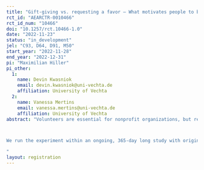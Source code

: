 ```yaml
---
title: "Gift-giving vs. requesting a favor – What motivates people to become episodic volunteers? A field experiment"
rct_id: "AEARCTR-0010466"
rct_id_num: "10466"
doi: "10.1257/rct.10466-1.0"
date: "2022-11-23"
status: "in_development"
jel: "C93, D64, D91, M50"
start_year: "2022-11-28"
end_year: "2022-12-31"
pi: "Maximilian Hiller"
pi_other:
  1:
    name: Devin Kwasniok
    email: devin.kwasniok@uni-vechta.de
    affiliation: University of Vechta
  2:
    name: Vanessa Mertins
    email: vanessa.mertins@uni-vechta.de
    affiliation: University of Vechta
abstract: "Volunteers are essential for nonprofit organizations, but recruitment and motivation are a major challenge. Before NPOs ask for time and monetary donations, it has been proven in the lab and in the field that gift-giving is an effective method to positively engage potential donors and encourage them to contribute. Christmas cards that are sent without being asked or a small gift that is enclosed with an appeal for donations are examples for this. A more subtle form of flattery, which has been described as the Benjamin-Franklin effect, relies on the opposite: an organization requests a favor in the expectation that this action will cast the organization in a positive light in the person's perception and provide the basis for a larger contribution later. Whether this is an effective method has not been empirically studied yet and is the topic of this study. This paper clarifies by conducting a natural field experiment under which conditions gift-giving versus requesting a favor provides positive effects on the willingness to volunteer for a social cause. We test two different treatments and a control condition. The first treatment is to offer a pure gift (a 10 Euro Amazon voucher for themselves). The second treatment reverses the first, asking for a small favor (passing the voucher to a particular NPO). In both treatments, the other option is always available as outside option. In the control condition, individuals receive neither a gift nor a request.  In a second stage, we measure treatments effects on individuals’ willingness to volunteer for the nonprofit organization.

We run the experiment within an ongoing, 365-day long study with originally 900 participants who all aim at improving their physical activity. All those subjects have been positively health screened, are using a smartphone app (ActiVAtE Behavior) to transmit their steps (main performance measure) in a timely manner and have provided extensive individual survey data including socio-demographics, body measures, health goals, motivation, etc.. Furthermore, we have gathered their economic preferences (e.g. competitiveness, social preferences, risk preferences, cheating) using survey-based, incentivized experimental games (e.g. Ultimatum Game, Public Goods Games, Holt-Laury-Lottery, Dictator Game, Coin Toss Game). Besides, we use an incentivized belief elicitation about their previous relative performance. Most of the participants are also equipped with a fitness tracker (medisana ViFit Run) to collect data without carrying their smartphones. The consent forms and data protection concept have been approved by the University of Vechta’s data protection officer. Since participants have been recruited via television and radio within a region with about 1 million inhabitants and there was never an in-person individual or group meeting, people usually do not know each other.
"
layout: registration
---
```


